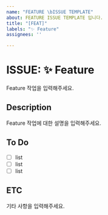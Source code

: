 ```yaml
---
name: "FEATURE \bISSUE TEMPLATE"
about: FEATURE ISSUE TEMPLATE 입니다.
title: "[FEAT]"
labels: "✨ Feature"
assignees: ''

---
```


# ISSUE: ✨ Feature
Feature 작업을 입력해주세요.

## Description
Feature 작업에 대한 설명을 입력해주세요.

## To Do
- [ ] list
- [ ] list
- [ ] list

## ETC
기타 사항을 입력해주세요.
